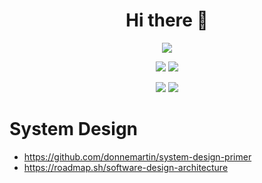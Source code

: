 <div align="center">
<h1>Hi there 👋</h1>

![](https://github-profile-summary-cards.vercel.app/api/cards/profile-details?username=PTomi002&theme=github)

![](http://github-profile-summary-cards.vercel.app/api/cards/repos-per-language?username=PTomi002&theme=github) ![](http://github-profile-summary-cards.vercel.app/api/cards/most-commit-language?username=PTomi002&theme=github)

![](http://github-profile-summary-cards.vercel.app/api/cards/stats?username=PTomi002&theme=github) ![](http://github-profile-summary-cards.vercel.app/api/cards/productive-time?username=PTomi002&theme=github)

</div>

# System Design
- https://github.com/donnemartin/system-design-primer
- https://roadmap.sh/software-design-architecture

